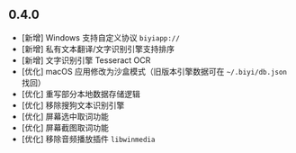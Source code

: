 ## 0.4.0

* [新增] Windows 支持自定义协议 `biyiapp://`
* [新增] 私有文本翻译/文字识别引擎支持排序
* [新增] 文字识别引擎 Tesseract OCR
* [优化] macOS 应用修改为沙盒模式（旧版本引擎数据可在 `~/.biyi/db.json` 找回）
* [优化] 重写部分本地数据存储逻辑
* [优化] 移除搜狗文本识别引擎
* [优化] 屏幕选中取词功能
* [优化] 屏幕截图取词功能
* [优化] 移除音频播放插件 `libwinmedia`
